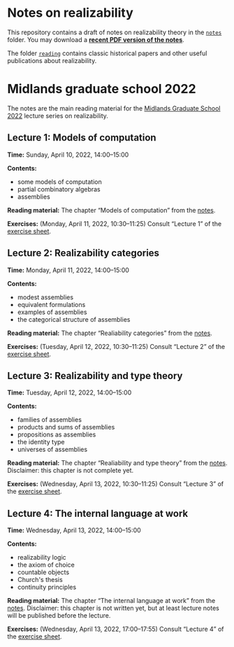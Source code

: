 # Notes on realizability


This repository contains a draft of notes on realizability theory in the [`notes`](./notes) folder. You may download a [**recent PDF version of the notes**](http://www.andrej.com/zapiski/MGS-2022/notes-on-realizability.pdf).

The folder [`reading`](./reading) contains classic historical papers and other useful publications about realizability.

# Midlands graduate school 2022

The notes are the main reading material for the [Midlands Graduate School 2022](https://www.cs.nott.ac.uk/~psznk/events/mgs22.html) lecture series on realizability.

## Lecture 1: Models of computation

**Time:** Sunday, April 10, 2022, 14:00–15:00

**Contents:**

* some models of computation
* partial combinatory algebras
* assemblies

**Reading material:** The chapter “Models of computation” from the [notes](http://www.andrej.com/zapiski/MGS-2022/notes-on-realizability.pdf).

**Exercises:** (Monday, April 11, 2022, 10:30–11:25)
Consult “Lecture 1” of the [exercise sheet](http://www.andrej.com/zapiski/MGS-2022/mgs-exercises.pdf).

## Lecture 2: Realizability categories

**Time:** Monday, April 11, 2022, 14:00–15:00

**Contents:**

* modest assemblies
* equivalent formulations
* examples of assemblies
* the categorical structure of assemblies

**Reading material:** The chapter “Realiability categories” from the [notes](http://www.andrej.com/zapiski/MGS-2022/notes-on-realizability.pdf).


**Exercises:** (Tuesday, April 12, 2022, 10:30–11:25)
Consult “Lecture 2” of the [exercise sheet](http://www.andrej.com/zapiski/MGS-2022/mgs-exercises.pdf).


## Lecture 3: Realizability and type theory

**Time:** Tuesday, April 12, 2022, 14:00–15:00

**Contents:**

* families of assemblies
* products and sums of assemblies
* propositions as assemblies
* the identity type
* universes of assemblies

**Reading material:** The chapter “Realiability and type theory” from the [notes](http://www.andrej.com/zapiski/MGS-2022/notes-on-realizability.pdf). Disclaimer: this chapter is not complete yet.

**Exercises:** (Wednesday, April 13, 2022, 10:30–11:25)
Consult “Lecture 3” of the [exercise sheet](http://www.andrej.com/zapiski/MGS-2022/mgs-exercises.pdf).


## Lecture 4: The internal language at work

**Time:** Wednesday, April 13, 2022, 14:00–15:00

**Contents:**

* realizability logic
* the axiom of choice
* countable objects
* Church's thesis
* continuity principles

**Reading material:** The chapter “The internal language at work” from the [notes](http://www.andrej.com/zapiski/MGS-2022/notes-on-realizability.pdf). Disclaimer: this chapter is not written yet, but at least lecture notes will be published before the lecture.

**Exercises:** (Wednesday, April 13, 2022, 17:00–17:55)
Consult “Lecture 4” of the [exercise sheet](http://www.andrej.com/zapiski/MGS-2022/mgs-exercises.pdf).
